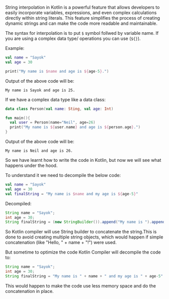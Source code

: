 String interpolation in Kotlin is a powerful feature that allows developers to easily incorporate variables, expressions, and even complex calculations directly within string literals. This feature simplifies the process of creating dynamic strings and can make the code more readable and maintainable.

The syntax for interpolation is to put `$` symbol follwed by variable name. If you are using a complex data type/ operations you can use (`${}`). 

Example: 

```kotlin
val name = "Sayok"
val age = 30

print("My name is $name and age is ${age-5}.")
```

Output of the above code will be:

```
My name is Sayok and age is 25.
```


If we have a complex data type like a data class:

```kotlin
data class Person(val name: Sting, val age: Int)

fun main(){
  val user = Person(name="Neil", age=26)
  print("My name is ${user.name} and age is ${person.age}.")
}
```
Output of the above code will be:

```
My name is Neil and age is 26.
```

So we have learnt how to write the code in Kotlin, but now we will see what happens under the hood. 

To understand it we need to decompile the below code:

```kotlin
val name = "Sayok"
val age = 30
val finalString = "My name is $name and my age is ${age-5}"    
```

Decompiled:

```java
String name = "Sayok";
int age = 30;
String finalString = (new StringBuilder()).append("My name is ").append(name).append(" and my age is ").append(age - 5).toString();
```

So Kotlin compiler will use String builder to concatenate the string.This is done to avoid creating multiple string objects, which would happen if simple concatenation (like "Hello, " + name + "!") were used.

But sometime to optimize the code Kotlin Compiler will decompile the code to:

```java
String name = "Sayok";
int age = 30;
String finalString = "My name is " + name + " and my age is " + age-5"    
```

This would happen to make the code use less memory space and do the concatenation in place.



